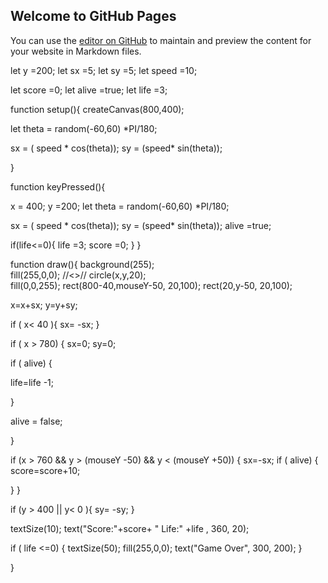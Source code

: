 ## Welcome to GitHub Pages

You can use the [editor on GitHub](https://github.com/Sugoi97169/Sugoi97169.github.io/edit/main/index.md) to maintain and preview the content for your website in Markdown files.

let y =200;
let sx =5;
let sy =5;
let speed =10;

 

let score =0;
let alive =true;
let life =3;

 

function setup(){
createCanvas(800,400);

 

let theta = random(-60,60) *PI/180;

 

sx = ( speed * cos(theta));
sy =  (speed* sin(theta));

 

}

 


function keyPressed(){
  
  x = 400;
  y =200;
  let theta = random(-60,60) *PI/180;

 

sx = ( speed * cos(theta));
sy = (speed* sin(theta));
alive =true;

if(life<=0){
life =3;
score =0;
}
}

 

 

function draw(){
background(255);  
fill(255,0,0); //<>//
circle(x,y,20);  
fill(0,0,255);
rect(800-40,mouseY-50, 20,100);
rect(20,y-50, 20,100);

 

x=x+sx;
y=y+sy;

 

if ( x< 40 ){
  sx= -sx;
}

 


if ( x > 780)
{
 sx=0;
 sy=0;
 
 if ( alive) {
  
   life=life -1;
   
 }
 
 alive = false;
 
}

 

if (x > 760 && y > (mouseY -50) && y < (mouseY +50))
{
 sx=-sx; 
 if ( alive)
 {
 score=score+10;
 
 }
}

 

 


if (y > 400 || y< 0 ){
  sy= -sy;
}

 

textSize(10);
text("Score:"+score+ " Life:" +life , 360, 20); 

 


if ( life <=0)
{
  textSize(50);
  fill(255,0,0);
 text("Game Over", 300, 200); 
}
  
}
